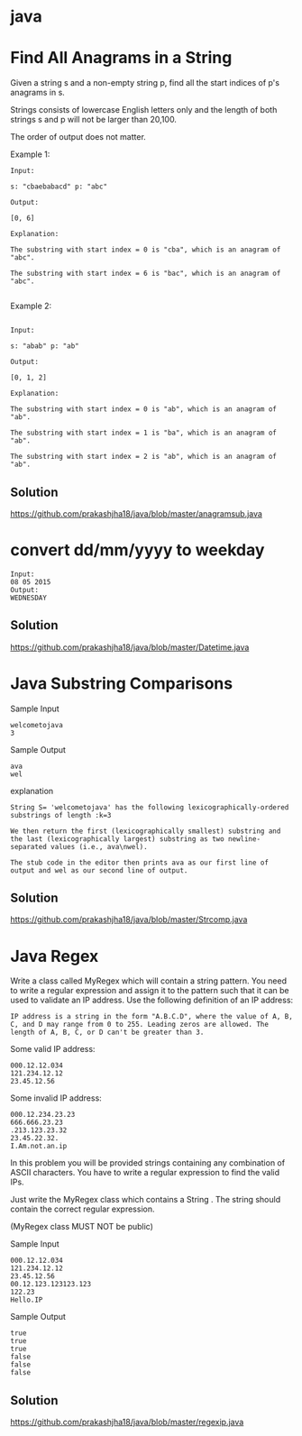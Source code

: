 # java
# Find All Anagrams in a String

Given a string s and a non-empty string p, find all the start indices of p's anagrams in s.

Strings consists of lowercase English letters only and the length of both strings s and p will not be larger than 20,100.

The order of output does not matter.

Example 1:

```
Input:

s: "cbaebabacd" p: "abc"

Output:

[0, 6]

Explanation:

The substring with start index = 0 is "cba", which is an anagram of "abc".

The substring with start index = 6 is "bac", which is an anagram of "abc".


```

Example 2:

```

Input:

s: "abab" p: "ab"

Output:

[0, 1, 2]

Explanation:

The substring with start index = 0 is "ab", which is an anagram of "ab".

The substring with start index = 1 is "ba", which is an anagram of "ab".

The substring with start index = 2 is "ab", which is an anagram of "ab".

```

## Solution
https://github.com/prakashjha18/java/blob/master/anagramsub.java

# convert dd/mm/yyyy to weekday
```
Input:
08 05 2015
Output:
WEDNESDAY
```
## Solution
https://github.com/prakashjha18/java/blob/master/Datetime.java

# Java Substring Comparisons
Sample Input 
```
welcometojava
3
```
Sample Output 
```
ava
wel
```
explanation 
```
String S= 'welcometojava' has the following lexicographically-ordered substrings of length :k=3

We then return the first (lexicographically smallest) substring and the last (lexicographically largest) substring as two newline-separated values (i.e., ava\nwel).

The stub code in the editor then prints ava as our first line of output and wel as our second line of output.
```
## Solution
https://github.com/prakashjha18/java/blob/master/Strcomp.java

# Java Regex
Write a class called MyRegex which will contain a string pattern. You need to write a regular expression and assign it to the pattern such that it can be used to validate an IP address. Use the following definition of an IP address:
```
IP address is a string in the form "A.B.C.D", where the value of A, B, C, and D may range from 0 to 255. Leading zeros are allowed. The length of A, B, C, or D can't be greater than 3.
```
Some valid IP address:
```
000.12.12.034
121.234.12.12
23.45.12.56
```
Some invalid IP address:
```
000.12.234.23.23
666.666.23.23
.213.123.23.32
23.45.22.32.
I.Am.not.an.ip
```
In this problem you will be provided strings containing any combination of ASCII characters. You have to write a regular expression to find the valid IPs.

Just write the MyRegex class which contains a String . The string should contain the correct regular expression.

(MyRegex class MUST NOT be public)

Sample Input
```
000.12.12.034
121.234.12.12
23.45.12.56
00.12.123.123123.123
122.23
Hello.IP
```
Sample Output
```
true
true
true
false
false
false
```
## Solution
https://github.com/prakashjha18/java/blob/master/regexip.java
